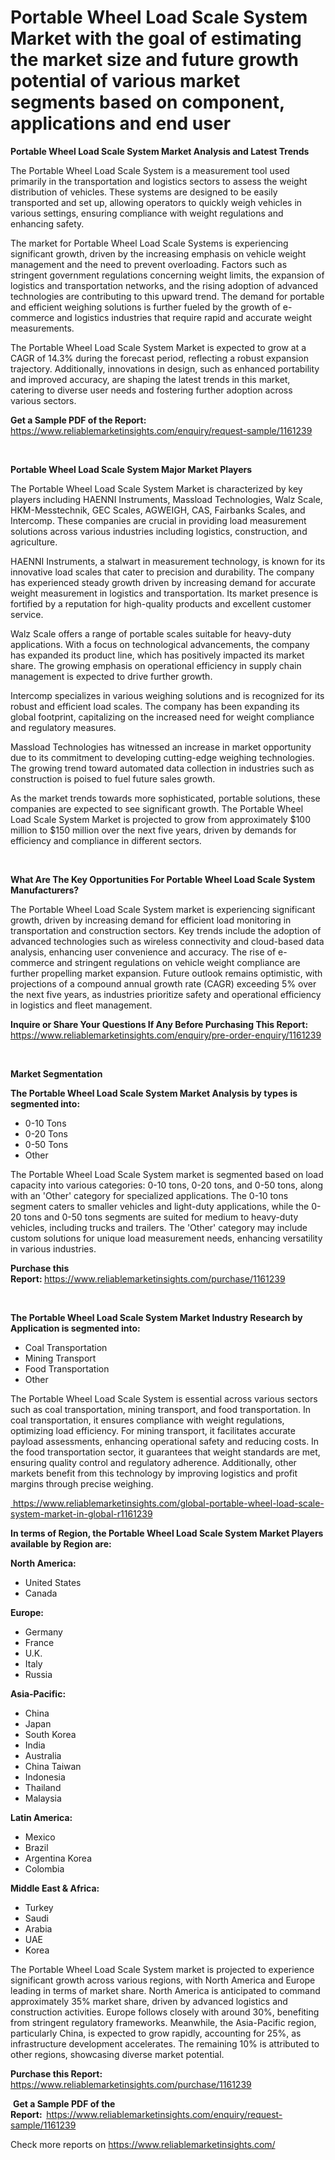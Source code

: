 <p><h1>Portable Wheel Load Scale System Market with the goal of estimating the market size and future growth potential of various market segments based on component, applications and end user</h1></p><p><strong>Portable Wheel Load Scale System Market Analysis and Latest Trends</strong></p>
<p><p>The Portable Wheel Load Scale System is a measurement tool used primarily in the transportation and logistics sectors to assess the weight distribution of vehicles. These systems are designed to be easily transported and set up, allowing operators to quickly weigh vehicles in various settings, ensuring compliance with weight regulations and enhancing safety.</p><p>The market for Portable Wheel Load Scale Systems is experiencing significant growth, driven by the increasing emphasis on vehicle weight management and the need to prevent overloading. Factors such as stringent government regulations concerning weight limits, the expansion of logistics and transportation networks, and the rising adoption of advanced technologies are contributing to this upward trend. The demand for portable and efficient weighing solutions is further fueled by the growth of e-commerce and logistics industries that require rapid and accurate weight measurements.</p><p>The Portable Wheel Load Scale System Market is expected to grow at a CAGR of 14.3% during the forecast period, reflecting a robust expansion trajectory. Additionally, innovations in design, such as enhanced portability and improved accuracy, are shaping the latest trends in this market, catering to diverse user needs and fostering further adoption across various sectors.</p></p>
<p><strong>Get a Sample PDF of the Report:&nbsp;</strong> <a href="https://www.reliablemarketinsights.com/enquiry/request-sample/1161239?utm_campaign=2209&utm_medium=2&utm_source=Github&utm_content=ia&utm_term=22032025&utm_id=portable-wheel-load-scale-system">https://www.reliablemarketinsights.com/enquiry/request-sample/1161239</a></p>
<p>&nbsp;</p>
<p><strong>Portable Wheel Load Scale System Major Market Players</strong></p>
<p><p>The Portable Wheel Load Scale System Market is characterized by key players including HAENNI Instruments, Massload Technologies, Walz Scale, HKM-Messtechnik, GEC Scales, AGWEIGH, CAS, Fairbanks Scales, and Intercomp. These companies are crucial in providing load measurement solutions across various industries including logistics, construction, and agriculture.</p><p>HAENNI Instruments, a stalwart in measurement technology, is known for its innovative load scales that cater to precision and durability. The company has experienced steady growth driven by increasing demand for accurate weight measurement in logistics and transportation. Its market presence is fortified by a reputation for high-quality products and excellent customer service.</p><p>Walz Scale offers a range of portable scales suitable for heavy-duty applications. With a focus on technological advancements, the company has expanded its product line, which has positively impacted its market share. The growing emphasis on operational efficiency in supply chain management is expected to drive further growth.</p><p>Intercomp specializes in various weighing solutions and is recognized for its robust and efficient load scales. The company has been expanding its global footprint, capitalizing on the increased need for weight compliance and regulatory measures.</p><p>Massload Technologies has witnessed an increase in market opportunity due to its commitment to developing cutting-edge weighing technologies. The growing trend toward automated data collection in industries such as construction is poised to fuel future sales growth.</p><p>As the market trends towards more sophisticated, portable solutions, these companies are expected to see significant growth. The Portable Wheel Load Scale System Market is projected to grow from approximately $100 million to $150 million over the next five years, driven by demands for efficiency and compliance in different sectors.</p></p>
<p>&nbsp;</p>
<p><strong>What Are The Key Opportunities For Portable Wheel Load Scale System Manufacturers?</strong></p>
<p><p>The Portable Wheel Load Scale System market is experiencing significant growth, driven by increasing demand for efficient load monitoring in transportation and construction sectors. Key trends include the adoption of advanced technologies such as wireless connectivity and cloud-based data analysis, enhancing user convenience and accuracy. The rise of e-commerce and stringent regulations on vehicle weight compliance are further propelling market expansion. Future outlook remains optimistic, with projections of a compound annual growth rate (CAGR) exceeding 5% over the next five years, as industries prioritize safety and operational efficiency in logistics and fleet management.</p></p>
<p><strong>Inquire or Share Your Questions If Any Before Purchasing This Report:</strong> <a href="https://www.reliablemarketinsights.com/enquiry/pre-order-enquiry/1161239?utm_campaign=2209&utm_medium=2&utm_source=Github&utm_content=ia&utm_term=22032025&utm_id=portable-wheel-load-scale-system">https://www.reliablemarketinsights.com/enquiry/pre-order-enquiry/1161239</a></p>
<p>&nbsp;</p>
<p><strong>Market Segmentation</strong></p>
<p><strong>The Portable Wheel Load Scale System Market Analysis by types is segmented into:</strong></p>
<p><ul><li>0-10 Tons</li><li>0-20 Tons</li><li>0-50 Tons</li><li>Other</li></ul></p>
<p><p>The Portable Wheel Load Scale System market is segmented based on load capacity into various categories: 0-10 tons, 0-20 tons, and 0-50 tons, along with an 'Other' category for specialized applications. The 0-10 tons segment caters to smaller vehicles and light-duty applications, while the 0-20 tons and 0-50 tons segments are suited for medium to heavy-duty vehicles, including trucks and trailers. The 'Other' category may include custom solutions for unique load measurement needs, enhancing versatility in various industries.</p></p>
<p><strong>Purchase this Report:&nbsp;</strong><a href="https://www.reliablemarketinsights.com/purchase/1161239?utm_campaign=2209&utm_medium=2&utm_source=Github&utm_content=ia&utm_term=22032025&utm_id=portable-wheel-load-scale-system">https://www.reliablemarketinsights.com/purchase/1161239</a></p>
<p>&nbsp;</p>
<p><strong>The Portable Wheel Load Scale System Market Industry Research by Application is segmented into:</strong></p>
<p><ul><li>Coal Transportation</li><li>Mining Transport</li><li>Food Transportation</li><li>Other</li></ul></p>
<p><p>The Portable Wheel Load Scale System is essential across various sectors such as coal transportation, mining transport, and food transportation. In coal transportation, it ensures compliance with weight regulations, optimizing load efficiency. For mining transport, it facilitates accurate payload assessments, enhancing operational safety and reducing costs. In the food transportation sector, it guarantees that weight standards are met, ensuring quality control and regulatory adherence. Additionally, other markets benefit from this technology by improving logistics and profit margins through precise weighing.</p></p>
<p><a href="https://www.reliablemarketinsights.com/global-portable-wheel-load-scale-system-market-in-global-r1161239?utm_campaign=2209&utm_medium=2&utm_source=Github&utm_content=ia&utm_term=22032025&utm_id=portable-wheel-load-scale-system">&nbsp;https://www.reliablemarketinsights.com/global-portable-wheel-load-scale-system-market-in-global-r1161239</a></p>
<p><strong>In terms of Region, the Portable Wheel Load Scale System Market Players available by Region are:</strong></p>
<p>
    <p> <strong> North America: </strong>
        <ul>
            <li>United States</li>
            <li>Canada</li>
        </ul>
        </p> 
    <p> <strong> Europe: </strong>
        <ul>
            <li>Germany</li>
            <li>France</li>
            <li>U.K.</li>
            <li>Italy</li>
            <li>Russia</li>
        </ul>
        </p> 
    <p> <strong> Asia-Pacific: </strong>
        <ul>
            <li>China</li>
            <li>Japan</li>
            <li>South Korea</li>
            <li>India</li>
            <li>Australia</li>
            <li>China Taiwan</li>
            <li>Indonesia</li>
            <li>Thailand</li>
            <li>Malaysia</li>
        </ul>
        </p> 
    <p> <strong> Latin America: </strong>
        <ul>
            <li>Mexico</li>
            <li>Brazil</li>
            <li>Argentina Korea</li>
            <li>Colombia</li>
        </ul>
        </p> 
    <p> <strong> Middle East & Africa: </strong>
        <ul>
            <li>Turkey</li>
            <li>Saudi</li>
            <li>Arabia</li>
            <li>UAE</li>
            <li>Korea</li>
        </ul>
    </p>
    </p>
<p><p>The Portable Wheel Load Scale System market is projected to experience significant growth across various regions, with North America and Europe leading in terms of market share. North America is anticipated to command approximately 35% market share, driven by advanced logistics and construction activities. Europe follows closely with around 30%, benefiting from stringent regulatory frameworks. Meanwhile, the Asia-Pacific region, particularly China, is expected to grow rapidly, accounting for 25%, as infrastructure development accelerates. The remaining 10% is attributed to other regions, showcasing diverse market potential.</p></p>
<p><strong>Purchase this Report: </strong><a href="https://www.reliablemarketinsights.com/purchase/1161239?utm_campaign=2209&utm_medium=2&utm_source=Github&utm_content=ia&utm_term=22032025&utm_id=portable-wheel-load-scale-system">https://www.reliablemarketinsights.com/purchase/1161239</a></p>
<p>&nbsp;<strong>Get a Sample PDF of the Report:&nbsp;&nbsp;</strong><a href="https://www.reliablemarketinsights.com/enquiry/request-sample/1161239?utm_campaign=2209&utm_medium=2&utm_source=Github&utm_content=ia&utm_term=22032025&utm_id=portable-wheel-load-scale-system">https://www.reliablemarketinsights.com/enquiry/request-sample/1161239</a></p>
<p><strong></strong></p>
<p>Check more reports on <a href="https://www.reliablemarketinsights.com/?utm_campaign=2209&utm_medium=2&utm_source=Github&utm_content=ia&utm_term=22032025&utm_id=portable-wheel-load-scale-system">https://www.reliablemarketinsights.com/</a></p>
